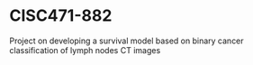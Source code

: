 # CISC471-882
Project on developing a survival model based on binary cancer classification of lymph nodes CT images
